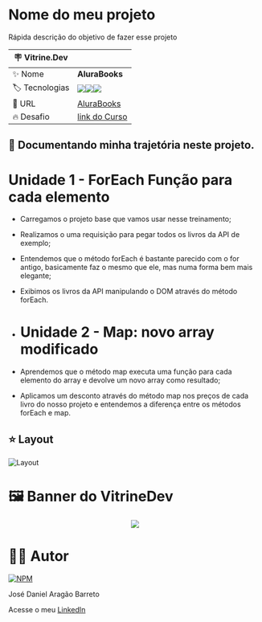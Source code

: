 # Nome do meu projeto

Rápida descrição do objetivo de fazer esse projeto

| :placard: Vitrine.Dev |     |
| -------------  | --- |
| :sparkles: Nome        | **AluraBooks**
| :label: Tecnologias | <img src="https://img.shields.io/badge/HTML5-E34F26?style=for-the-badge&logo=html5&logoColor=white"><img src="https://img.shields.io/badge/CSS3-1572B6?style=for-the-badge&logo=css3&logoColor=white"><img src="https://img.shields.io/badge/JavaScript-F7DF1E?style=for-the-badge&logo=javascript&logoColor=black">
| :rocket: URL         | [AluraBooks]()
| :fire: Desafio     | [link do Curso](https://cursos.alura.com.br/course/javascript-metodos-array)


## 🤯 Documentando minha trajetória neste projeto.

# Unidade 1 - ForEach Função para cada elemento

- Carregamos o projeto base que vamos usar nesse treinamento;

- Realizamos o uma requisição para pegar todos os livros da API de exemplo;

- Entendemos que o método forEach é bastante parecido com o for antigo, basicamente faz o mesmo que ele, mas numa forma bem mais elegante;

- Exibimos os livros da API manipulando o DOM através do método forEach.

- # Unidade 2 - Map: novo array modificado

- Aprendemos que o método map executa uma função para cada elemento do array e devolve um novo array como resultado;

- Aplicamos um desconto através do método map nos preços de cada livro do nosso projeto e entendemos a diferença entre os métodos forEach e map.

## ⭐ Layout
![Layout]()


# 🖼️ Banner do VitrineDev
<div align="center">
<img src="#vitrinedev">
</div>

# 🙋‍♂️ Autor

[![NPM](https://img.shields.io/npm/l/react)](https://github.com/DanielBarret0/codeChella/blob/main/LICENSE.md)

José Daniel Aragão Barreto

Acesse o meu [LinkedIn](https://www.linkedin.com/in/daniel-barreto-1b763216a/)
